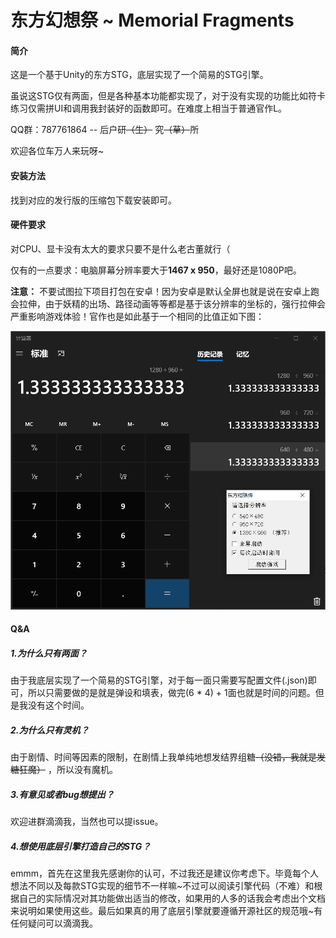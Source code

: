 # 东方幻想祭 ~ Memorial Fragments

#### 简介
这是一个基于Unity的东方STG，底层实现了一个简易的STG引擎。

虽说这STG仅有两面，但是各种基本功能都实现了，对于没有实现的功能比如符卡练习仅需拼UI和调用我封装好的函数即可。在难度上相当于普通官作L。

QQ群：787761864   -- 后户研~~（生）~~ 究~~（草）~~所

欢迎各位车万人来玩呀~



#### 安装方法

找到对应的发行版的压缩包下载安装即可。



#### 硬件要求

对CPU、显卡没有太大的要求只要不是什么老古董就行（

仅有的一点要求：电脑屏幕分辨率要大于**1467 x 950**，最好还是1080P吧。

**注意：** 不要试图拉下项目打包在安卓！因为安卓是默认全屏也就是说在安卓上跑会拉伸，由于妖精的出场、路径动画等等都是基于该分辨率的坐标的，强行拉伸会严重影响游戏体验！官作也是如此基于一个相同的比值正如下图：

<img src="calc.png" alt="分辨率说明" style="zoom:80%;" />



#### Q&A

##### 1.为什么只有两面？

由于我底层实现了一个简易的STG引擎，对于每一面只需要写配置文件(.json)即可，所以只需要做的是就是弹设和填表，做完(6 * 4) + 1面也就是时间的问题。但是我没有这个时间。



#####  2.为什么只有灵机？

由于剧情、时间等因素的限制，在剧情上我单纯地想发结界组糖~~（没错，我就是发糖狂魔）~~ ，所以没有魔机。



##### 3.有意见或者bug想提出？

欢迎进群滴滴我，当然也可以提issue。



##### 4.想使用底层引擎打造自己的STG？

emmm，首先在这里我先感谢你的认可，不过我还是建议你考虑下。毕竟每个人想法不同以及每款STG实现的细节不一样嘛~不过可以阅读引擎代码（不难）和根据自己的实际情况对其功能做出适当的修改，如果用的人多的话我会考虑出个文档来说明如果使用这些。最后如果真的用了底层引擎就要遵循开源社区的规范哦~有任何疑问可以滴滴我。



